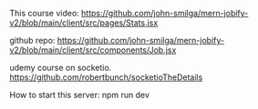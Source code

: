 This course video: https://github.com/john-smilga/mern-jobify-v2/blob/main/client/src/pages/Stats.jsx


github repo: https://github.com/john-smilga/mern-jobify-v2/blob/main/client/src/components/Job.jsx

udemy course on socketio. https://github.com/robertbunch/socketioTheDetails


How to start this server: npm run dev

